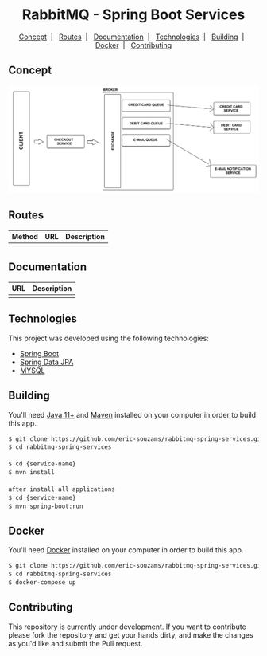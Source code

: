 <h1 align="center">
  RabbitMQ - Spring Boot Services
</h1>

<p align="center">
  <a href="#concept">Concept</a>&nbsp;&nbsp;|&nbsp;&nbsp;
  <a href="#routes">Routes</a>&nbsp;&nbsp;|&nbsp;&nbsp;
  <a href="#documentation">Documentation</a>&nbsp;&nbsp;|&nbsp;&nbsp;
  <a href="#technologies">Technologies</a>&nbsp;&nbsp;|&nbsp;&nbsp;
  <a href="#building">Building</a>&nbsp;&nbsp;|&nbsp;&nbsp;
  <a href="#docker">Docker</a>&nbsp;&nbsp;|&nbsp;&nbsp;
  <a href="#contributing">Contributing</a>
</p>


## Concept
<img src="public/1.png">


## Routes
| Method | URL | Description |
|--------|-----|-------------|
|        |     |             |


## Documentation
| URL | Description |
|-----|-------------|
|     |             |


## Technologies
This project was developed using the following technologies:
- [Spring Boot](https://spring.io/)
- [Spring Data JPA](https://spring.io/projects/spring-data-jpa)
- [MYSQL](https://www.mysql.com/)


## Building
You'll need [Java 11+](https://www.oracle.com/br/java/technologies/javase-jdk11-downloads.html) and [Maven](https://maven.apache.org/download.cgi) installed on your computer in order to build this app.
```bash
$ git clone https://github.com/eric-souzams/rabbitmq-spring-services.git
$ cd rabbitmq-spring-services

$ cd {service-name}
$ mvn install

after install all applications
$ cd {service-name}
$ mvn spring-boot:run
```


## Docker
You'll need [Docker](https://www.docker.com/) installed on your computer in order to build this app.
```bash
$ git clone https://github.com/eric-souzams/rabbitmq-spring-services.git
$ cd rabbitmq-spring-services
$ docker-compose up
```


## Contributing
This repository is currently under development. If you want to contribute please fork the repository and get your hands dirty, and make the changes as you'd like and submit the Pull request.
